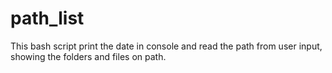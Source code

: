 # path_list
This bash script print the date in console and read the path from user input, showing the folders and files on path.
